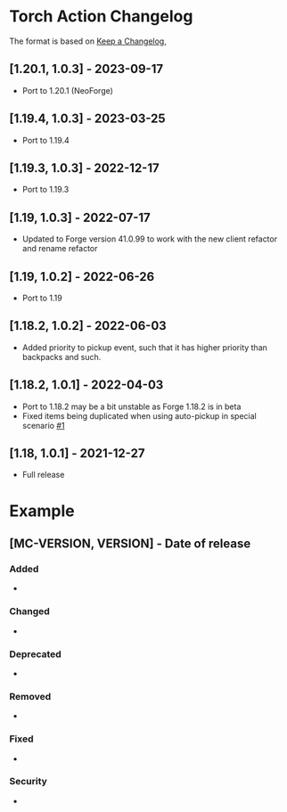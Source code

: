 # Torch Action Changelog
The format is based on [Keep a Changelog](https://keepachangelog.com/en/1.0.0/),

## [1.20.1, 1.0.3] - 2023-09-17
- Port to 1.20.1 (NeoForge)

## [1.19.4, 1.0.3] - 2023-03-25
- Port to 1.19.4

## [1.19.3, 1.0.3] - 2022-12-17
- Port to 1.19.3

## [1.19, 1.0.3] - 2022-07-17
- Updated to Forge version 41.0.99 to work with the new client refactor and rename refactor

## [1.19, 1.0.2] - 2022-06-26
- Port to 1.19

## [1.18.2, 1.0.2] - 2022-06-03
- Added priority to pickup event, such that it has higher priority than backpacks and such.

## [1.18.2, 1.0.1] - 2022-04-03
- Port to 1.18.2 may be a bit unstable as Forge 1.18.2 is in beta
- Fixed items being duplicated when using auto-pickup in special scenario [#1](https://github.com/Crimix/TorchAction/issues/1)

## [1.18, 1.0.1] - 2021-12-27
- Full release

# Example
## [MC-VERSION, VERSION] - Date of release
### Added
- 
### Changed
- 
### Deprecated
- 
### Removed
- 
### Fixed
- 
### Security
- 
